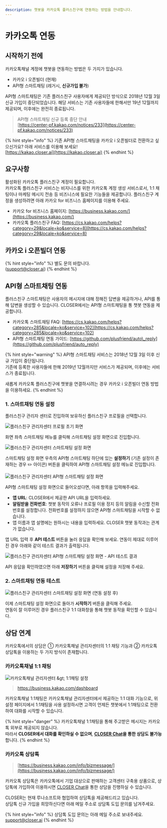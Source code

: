 ```yaml
---
description: 챗봇을 카카오톡 플러스친구에 연동하는 방법을 안내합니다.
---
```


# 카카오톡 연동

## 시작하기 전에    <a id="announcement"></a>

카카오톡채널 계정에 챗봇을 연동하는 방법은 두 가지가 있습니다.

* 카카오 i 오픈빌더 \(현재\)
* API형 스마트채팅 \(레거시, **신규가입 불가**\)

API형 스마트채팅은 기존 플러스친구 사용자에게 제공되던 방식으로 2018년 12월 3일 신규 가입이 중단되었습니다. 해당 서비스는 기존 사용자들에 한해서만 19년 12월까지 제공되며, 이후에는 완전히 종료됩니다.

> API형 스마트채팅 신규 등록 중단 안내  
> [https://center-pf.kakao.com/notices/233](https://center-pf.kakao.com/notices/233)

{% hint style="info" %}
기존 API형 스마트채팅을 카카오 i 오픈빌더로 전환하고 싶으신가요? 아래 서비스를 이용해 보세요!  
[https://kakao.closer.ai](https://kakao.closer.ai)
{% endhint %}

## 요구사항  <a id="prerequisite"></a>

활성화된 카카오톡 플러스친구 계정이 필요합니다.  
카카오톡 플러스친구 서비스는 비지니스를 위한 카카오톡 계정 생성 서비스로서, 1:1 채팅이나 마케팅 메시지 전송 등 비즈니스에 필요한 기능들을 제공합니다. 플러스친구 계정을 생성하려면 아래 카카오 for 비즈니스 홈페이지를 이용해 주세요.

* 카카오 for 비즈니스 홈페이지: [https://business.kakao.com/](https://business.kakao.com/)
* 카카오톡 플러스친구 FAQ: [https://cs.kakao.com/helps?category=29&locale=ko&service=8](https://cs.kakao.com/helps?category=29&locale=ko&service=8)

## 카카오 i 오픈빌더 연동    <a id="openbuilder"></a>

{% hint style="info" %}
별도 문의 바랍니다.  
\([support@closer.ai](mailto:support@closer.ai?subject=카카오톡%20오픈빌더%20연동%20문의)\)
{% endhint %}

## API형 스마트채팅 연동 <a id="smartchat"></a>

플러스친구 스마트채팅은 사용자의 메시지에 대해 정해진 답변을 제공하거나, API를 통해 답변을 생성할 수 있습니다. CLOSER에서는 API형 스마트채팅을 통 챗봇 연동을 제공합니다.

* 카카오톡 스마트채팅 FAQ: [https://cs.kakao.com/helps?category=285&locale=ko&service=102](https://cs.kakao.com/helps?category=285&locale=ko&service=102)
* API형 스마트채팅 연동 가이드: [https://github.com/plusfriend/auto\_reply](https://github.com/plusfriend/auto_reply)

{% hint style="warning" %}
API형 스마트채팅 서비스는 2018년 12월 3일 이후 신규 가입이 중단됩니다.  
기존에 등록한 사용자들에 한해 2019년 12월까지만 서비스가 제공되며, 이후에는 서비스가 종료됩니다.

새롭게 카카오톡 플러스친구에 챗봇을 연결하시려는 경우 카카오 i 오픈빌더 연동 방법을 이용하세요.
{% endhint %}

### 1. 스마트채팅 연동 설정

플러스친구 관리자 센터로 진입하여 보유하신 플러스친구 프로필을 선택합니다.

![&#xD50C;&#xB7EC;&#xC2A4;&#xCE5C;&#xAD6C; &#xAD00;&#xB9AC;&#xC790;&#xC13C;&#xD130; &#xD504;&#xB85C;&#xD544; &#xCD08;&#xAE30; &#xD654;&#xBA74;](../../.gitbook/assets/kakao_smartchat_1.png)

화면 좌측 스마트채팅 메뉴를 클릭해 스마트채팅 설정 화면으로 진입합니다.

![&#xD50C;&#xB7EC;&#xC2A4;&#xCE5C;&#xAD6C; &#xAD00;&#xB9AC;&#xC790;&#xC13C;&#xD130; &#xC2A4;&#xB9C8;&#xD2B8;&#xCC44;&#xD305; &#xC124;&#xC815; &#xD654;&#xBA74;](../../.gitbook/assets/kakao_smartchat_5.png)

스마트채팅 설정 화면 우측의 API형 스마트채팅 하단에 있는 **설정하기** \(기존 설정이 존재하는 경우 ✏️ 아이콘\) 버튼을 클릭하여 API형 스마트채팅 설정 메뉴로 진입합니다.

![&#xD50C;&#xB7EC;&#xC2A4;&#xCE5C;&#xAD6C; &#xAD00;&#xB9AC;&#xC790;&#xC13C;&#xD130; API&#xD615; &#xC2A4;&#xB9C8;&#xD2B8;&#xCC44;&#xD305; &#xC124;&#xC815; &#xD654;&#xBA74; ](../../.gitbook/assets/kakao_smartchat_3.png)

API형 스마트채팅 설정 화면으로 들어오셨다면, 아래 항목을 입력해주세요.

* **앱 URL**: CLOSER에서 제공한 API URL을 입력하세요.
* **알림받을 전화번호**: 챗봇 동작의 오류나 프로필 이용 정지 등의 알림을 수신할 전화번호를 설정합니다. 전화번호를 설정하지 않으면 API형 스마트채팅을 시작할 수 없습니다.
* 앱 이름과 앱 설명에는 원하시는 내용을 입력하세요. CLOSER 챗봇 동작과는 관계가 없습니다.

앱 URL 입력 후 **API 테스트** 버튼을 눌러 응답을 확인해 보세요. 연동이 제대로 이루어 진 경우 아래와 같이 테스트 결과가 출력됩니다.

![&#xD50C;&#xB7EC;&#xC2A4;&#xCE5C;&#xAD6C; &#xAD00;&#xB9AC;&#xC790;&#xC13C;&#xD130; API&#xD615; &#xC2A4;&#xB9C8;&#xD2B8;&#xCC44;&#xD305; &#xC124;&#xC815; &#xD654;&#xBA74; - API &#xD14C;&#xC2A4;&#xD2B8; &#xACB0;&#xACFC;](../../.gitbook/assets/kakao_smartchat_4.png)

API 응답을 확인하였으면 아래 **저장하기** 버튼을 클릭해 설정을 저장해 주세요.

### 2. 스마트채팅 연동 테스트

![&#xD50C;&#xB7EC;&#xC2A4;&#xCE5C;&#xAD6C; &#xAD00;&#xB9AC;&#xC790;&#xC13C;&#xD130; &#xC2A4;&#xB9C8;&#xD2B8;&#xCC44;&#xD305; &#xC124;&#xC815; &#xD654;&#xBA74; \(&#xC5F0;&#xB3D9; &#xC124;&#xC815; &#xD6C4;\) ](../../.gitbook/assets/kakao_smartchat_2.png)

이제 스마트채팅 설정 화면으로 돌아가 **시작하기** 버튼을 클릭해 주세요.  
연동이 잘 이루어진 경우 플러스친구 1:1 대화창을 통해 챗봇 동작을 확인할 수 있습니다.



## 상담 연계 <a id="live-chat-integration"></a>

카카오톡에서의 상담은 ① 카카오톡채널 관리자센터의 1:1 채팅 기능과 ② 카카오톡 상담톡을 이용하는 두 가지 방식이 존재합니다.

### 카카오톡채널 1:1 채팅

![&#xCE74;&#xCE74;&#xC624;&#xD1A1;&#xCC44;&#xB110; &#xAD00;&#xB9AC;&#xC790;&#xC13C;&#xD130; &amp;gt; 1:1&#xCC44;&#xD305; &#xC124;&#xC815;](../../.gitbook/assets/manual_response_kakao_center-pf.png)

> [ht](https://business.kakao.com/dashboard)[tps://business.kakao.com/dashboard](https://business.kakao.com/dashboard)

카카오톡채널 1:1채팅은 카카오톡채널 관리자센터에서 제공하는 1:1 대화 기능으로, 위 설정 페이지에서 1:1채팅을 사용 설정하시면 고객이 언제든 챗봇에서 1:1채팅으로 전환하여 대화를 시작할 수 있습니다.

{% hint style="danger" %}
카카오톡채널 1:1채팅을 통해 주고받은 메시지는 카카오톡 외부로 제공되지 않습니다.  
따라서 **CLOSER에서 대화를 확인하실 수 없으며**, [**CLOSER Chat**](../../chat/about/)**을 통한 상담도 불가능**합니다.
{% endhint %}

### 카카오톡 상담톡

> [https://business.kakao.com/info/bizmessage/](https://business.kakao.com/info/bizmessage/)

카카오톡 상담톡은 카카오톡에서 기업 대상으로 판매하는 고객센터 구축용 상품으로, 상담톡에 가입하여 이용하시면 [CLOSER Chat](../../chat/about/)을 통한 상담을 진행하실 수 있습니다.

CLOSER는 현재 루나소프트와 협업하여 상담톡을 제공해드리고 있습니다.   
상담톡 신규 가입을 희망하신다면 아래 메일 주소로 상담톡 도입 문의를 남겨주세요.

{% hint style="info" %}
상담톡 도입 문의는 아래 메일 주소로 보내주세요.  
[support@closer.ai](mailto:support@closer.ai?subject=%5B%EC%B9%B4%EC%B9%B4%EC%98%A4%EC%83%81%EB%8B%B4%ED%86%A1%EC%8B%A0%EC%B2%AD%5D%20%ED%9A%8C%EC%82%AC%EB%AA%85&body=-%20%EA%B3%A0%EA%B0%9D%EC%82%AC%EB%AA%85%20%3A%0A-%20%EB%B0%9C%EC%8B%A0%ED%94%84%EB%A1%9C%ED%95%84%EB%AA%85%20%3A%0A-%20%EA%B3%A0%EA%B0%9D%EC%82%AC%20%EB%8C%80%ED%91%9C%EB%B2%88%ED%98%B8%20%3A%0A-%20%EA%B3%A0%EA%B0%9D%EC%82%AC%20%ED%99%88%ED%8E%98%EC%9D%B4%EC%A7%80%20URL%20%3A%0A-%20%EC%82%AC%EC%97%85%EC%9E%90%EB%93%B1%EB%A1%9D%EC%A6%9D%20%3A%20%28%EC%B2%A8%EB%B6%80%29)
{% endhint %}

